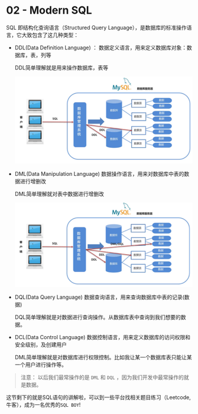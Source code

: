 # 02 - Modern SQL

SQL 即结构化查询语言（Structured Query Language），是数据库的标准操作语言，它大致包含了这几种类型：


* DDL(Data Definition Language) ： 数据定义语言，用来定义数据库对象：数据库，表，列等

  DDL简单理解就是用来操作数据库，表等

  ![image-20230226101303126](Modern-SQL.assets/image-20230226101303126.png)

* DML(Data Manipulation Language) 数据操作语言，用来对数据库中表的数据进行增删改

  DML简单理解就对表中数据进行增删改

  ![image-20230226101319406](Modern-SQL.assets/image-20230226101319406.png)

  

* DQL(Data Query Language) 数据查询语言，用来查询数据库中表的记录(数据)

  DQL简单理解就是对数据进行查询操作。从数据库表中查询到我们想要的数据。

  

* DCL(Data Control Language) 数据控制语言，用来定义数据库的访问权限和安全级别，及创建用户

  DML简单理解就是对数据库进行权限控制。比如我让某一个数据库表只能让某一个用户进行操作等。

> 注意： 以后我们最常操作的是 `DML` 和 `DQL`  ，因为我们开发中最常操作的就是数据。

这节剩下的就是SQL语句的讲解啦，可以到一些平台找相关题目练习（Leetcode,牛客），成为一名优秀的`SQL BOY`!